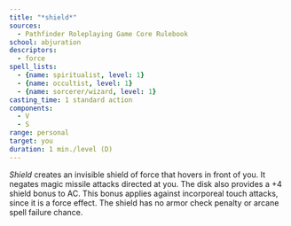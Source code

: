 ```yaml
---
title: "*shield*"
sources:
  - Pathfinder Roleplaying Game Core Rulebook
school: abjuration
descriptors:
  - force
spell_lists:
  - {name: spiritualist, level: 1}
  - {name: occultist, level: 1}
  - {name: sorcerer/wizard, level: 1}
casting_time: 1 standard action
components:
  - V
  - S
range: personal
target: you
duration: 1 min./level (D)
---
```


*Shield* creates an invisible shield of force that hovers in front of you. It negates magic missile attacks directed at you. The disk also provides a +4 shield bonus to AC. This bonus applies against incorporeal touch attacks, since it is a force effect. The shield has no armor check penalty or arcane spell failure chance.

